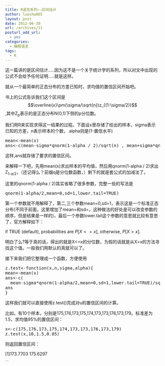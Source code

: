 ```yaml
---
title: R语言系列—-区间估计
author: luosha865
layout: post
date: 2012-06-30
url: /archives/11
posturl_add_url:
  - yes
categories:
  - 编程语言
tags:
  - R
---
```

这一篇讲的是区间估计…..因为这不是一个关于统计学的系列，所以对文中出现的公式不会给予任何证明…..就是这样。

就从一个最简单的正态分布的方差已知时，求均值的置信区间开始吧。

书上的公式告诉我们这个区间是 $$\overline{x}\pm(\sigma/\sqrt{n})z_{(1-\sigma/2)}$$ ,其中Z<sub>p</sub>表示的是正态分布N(0,1)下侧的p分位数。

我们用R来实现求得这一结果的过程。下面设x里存储了给出的样本，sigma表示已知的方差，n表示样本的个数， alpha则是(1-置信水平)

<pre class="lang:r decode:true">mean&lt;-mean(x)
ans&lt;-c(mean-sigma*qnorm(1-alpha / 2)/sqrt(n) , mean+sigma*qnorm(1-alpha / 2)/sqrt(n))
</pre>

这样,ans就存储了要求的置信区间。

来解释一下吧，先用mean(x)求出样本的平均值，然后用qnorm(1-alpha / 2)求出Z<sub>1-a/2</sub>，（还记得么？前缀q是分位数函数，）剩下的就是套公式的加减法了。

这里的qnorm(1-alpha / 2)其实省略了很多参数，完整一些的写法是

<pre class="lang:r decode:true">qnorm(1-alpha/2,mean=0,sd=1,lower.tail=TRUE)</pre>

第一个参数就不用解释了，第二,三个参数mean=0,sd=1，表示这是一个标准正态分布(不同于前面，这里增加了mean=和sd=，这种做法的好处是可以改变参数的顺序，但是结果是一样的)，最后一个参数lower.tail这个参数的意思就比较有意思了，官方解释如下：

 if TRUE (default), probabilities are $P[X <= x]$, otherwise, $P[X > x]$.

明白了么?等于真的话，得出的就是X<=x的分位数，为假的话就是从X>x的方法寻找这个值。一般我们用默认的真就可以了。

接下来我们把它整理成一个函数，方便使用

<pre class="lang:r decode:true">z.test&lt;-function(x,n,sigma,alpha){
mean&lt;-mean(x)
ans&lt;-c(
  mean-sigma*qnorm(1-alpha/2,mean=0,sd=1,lower.tail=TRUE)/sqrt(n),mean+sigma*qnorm(1-alpha/2,mean=0,sd=1,lower.tail=TRUE)/sqrt(n))
ans
}</pre>

这样我们就可以直接使用z.test()完成对u的置信区间的计算。

比如，有10个样本，分别是175,176,173,175,174,173,173,176,173,179。标准差为1.5，求均值95%的置信区间：

<pre class="lang:r decode:true  ">x&lt;-c(175,176,173,175,174,173,173,176,173,179)
z.test(x,10,1.5,0.05)</pre>

则返回置信区间：

[1]173.7703 175.6297

<p style="margin:0;padding:0;height:1px;overflow:hidden;">
  <a href="http://www.wumii.com/widget/relatedItems" style="border:0;"><img src="http://static.wumii.cn/images/pixel.png" alt="无觅相关文章插件，快速提升流量" style="border:0;padding:0;margin:0;" /></a>
</p>
